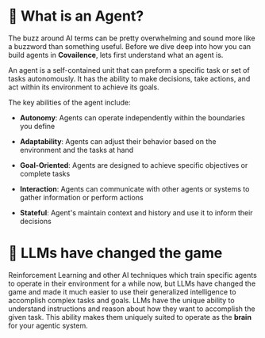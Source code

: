 # :robot: What is an Agent? 
The buzz around AI terms can be pretty overwhelming and sound more like a buzzword than something useful. Before we dive
deep into how you can build agents in **Covailence**, lets first understand what an agent is.

An agent is a self-contained unit that can preform a specific task or set of tasks autonomously. It has the ability to
make decisions, take actions, and act within its environment to achieve its goals.

The key abilities of the agent include:

- **Autonomy**: Agents can operate independently within the boundaries you define

- **Adaptability**: Agents can adjust their behavior based on the environment and the tasks at hand

- **Goal-Oriented**: Agents are designed to achieve specific objectives or complete tasks

- **Interaction**: Agents can communicate with other agents or systems to gather information or perform actions

- **Stateful**: Agent's maintain context and history and use it to inform their decisions

#  🧠  LLMs have changed the game

Reinforcement Learning and other AI techniques which train specific agents to operate in their environment 
for a while now, but LLMs have changed the game and made it much easier to use their generalized intelligence to
accomplish complex tasks and goals. LLMs have the unique ability to understand instructions and reason about how they
want to accomplish the given task. This ability makes them uniquely suited to operate as the **brain** for your agentic 
system. 
